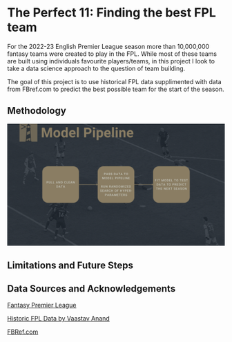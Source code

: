 
# The Perfect 11: Finding the best FPL team

For the 2022-23 English Premier League season more than 10,000,000 fantasy teams were created to play in the FPL. While most of these teams are built using individuals favourite players/teams, in this project I look to take a data science approach to the question of team building.

The goal of this project is to use historical FPL data supplimented with data from FBref.com to predict the best possible team for the start of the season.

## Methodology

![Model](https://github.com/AstroLebs/LHL_Final_Project/blob/main/output/figures/Modelling.png?raw=true)

## Limitations and Future Steps

## Data Sources and Acknowledgements

[Fantasy Premier League](https://fantasy.premierleague.com)

[Historic FPL Data by Vaastav Anand](https://github.com/vaastav/Fantasy-Premier-League)

[FBRef.com](https://fbref.com)
